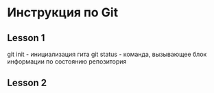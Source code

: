 # Инструкция по Git
## Lesson 1
git init - инициализация гита
git status - команда, вызывающее блок информации по состоянию репозитория
## Lesson 2
